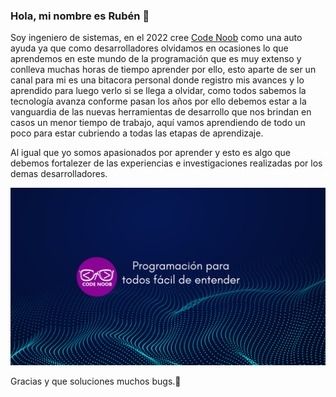 ### Hola, mi nombre es Rubén 👋

Soy ingeniero de sistemas, en el 2022 cree [Code Noob](https://www.youtube.com/@codenoo6/featured) como una auto ayuda ya que como desarrolladores olvidamos en ocasiones lo que aprendemos en este mundo de la programación que es muy extenso y conlleva muchas horas de tiempo aprender por ello, esto aparte de ser un canal para mi es una bitacora personal donde registro mis avances y lo aprendido para luego verlo si se llega a olvidar, como todos sabemos la tecnología avanza conforme pasan los años por ello debemos estar a la vanguardia de las nuevas herramientas de desarrollo que nos brindan en casos un menor tiempo de trabajo, aquí vamos aprendiendo de todo un poco para estar cubriendo a todas las etapas de aprendizaje.

Al igual que yo somos apasionados por aprender y esto es algo que debemos fortalezer de las experiencias e investigaciones realizadas por los demas desarrolladores.

![This is an image](https://github.com/CodeNoo6/CodeNoo6/blob/4ae940baaec90b890beb9edfcd1be798429ca1f3/Programacio%CC%81n%20para%20noobs%20fa%CC%81cil%20de%20entender.png)

Gracias y que soluciones muchos bugs.🤪

<!--
**CodeNoo6/CodeNoo6** is a ✨ _special_ ✨ repository because its `README.md` (this file) appears on your GitHub profile.

Here are some ideas to get you started:

- 🔭 I’m currently working on ...
- 🌱 I’m currently learning ...
- 👯 I’m looking to collaborate on ...
- 🤔 I’m looking for help with ...
- 💬 Ask me about ...
- 📫 How to reach me: ...
- 😄 Pronouns: ...
- ⚡ Fun fact: ...
-->
